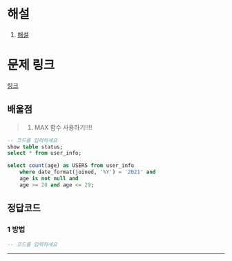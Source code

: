 # 해설

1. [해설]()

# 문제 링크

[링크](https://school.programmers.co.kr/learn/courses/30/lessons/131535)

## 배울점

> 1. MAX 함수 사용하기!!!!

```sql
-- 코드를 입력하세요
show table status;
select * from user_info;

select count(age) as USERS from user_info
    where date_format(joined, '%Y') = '2021' and 
    age is not null and
    age >= 20 and age <= 29;
```

## 정답코드

### 1 방법

```sql
-- 코드를 입력하세요

```

---
